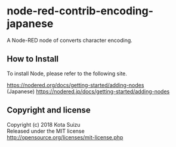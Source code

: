 # node-red-contrib-encoding-japanese

A Node-RED node of converts character encoding. 

## How to Install

To install Node, please refer to the following site.  

https://nodered.org/docs/getting-started/adding-nodes  
(Japanese) https://nodered.jp/docs/getting-started/adding-nodes  


## Copyright and license

Copyright (c) 2018 Kota Suizu  
Released under the MIT license  
http://opensource.org/licenses/mit-license.php
